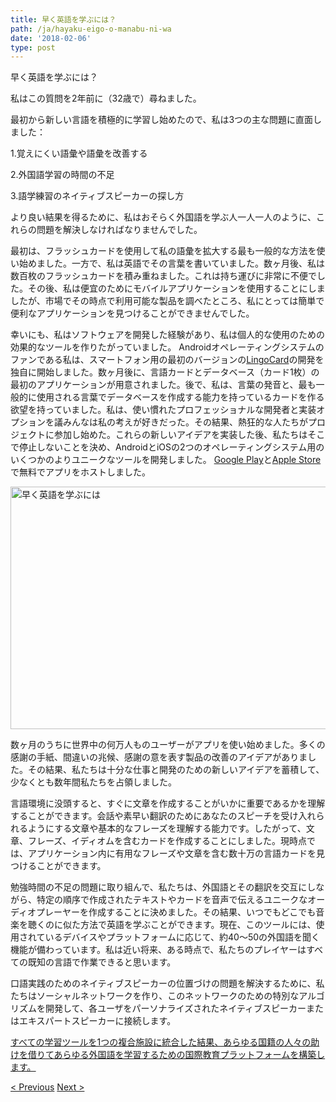 ```yaml
---
title: 早く英語を学ぶには？
path: /ja/hayaku-eigo-o-manabu-ni-wa
date: '2018-02-06'
type: post
---
```


早く英語を学ぶには？

私はこの質問を2年前に（32歳で）尋ねました。

最初から新しい言語を積極的に学習し始めたので、私は3つの主な問題に直面しました：

1.覚えにくい語彙や語彙を改善する

2.外国語学習の時間の不足

3.語学練習のネイティブスピーカーの探し方

より良い結果を得るために、私はおそらく外国語を学ぶ人一人一人のように、これらの問題を解決しなければなりませんでした。

最初は、フラッシュカードを使用して私の語彙を拡大する最も一般的な方法を使い始めました。一方で、私は英語でその言葉を書いていました。数ヶ月後、私は数百枚のフラッシュカードを積み重ねました。これは持ち運びに非常に不便でした。その後、私は便宜のためにモバイルアプリケーションを使用することにしましたが、市場でその時点で利用可能な製品を調べたところ、私にとっては簡単で便利なアプリケーションを見つけることができませんでした。

幸いにも、私はソフトウェアを開発した経験があり、私は個人的な使用のための効果的なツールを作りたがっていました。 Androidオペレーティングシステムのファンである私は、スマートフォン用の最初のバージョンの<a href="https://lingocard.com" target="_blank" rel="noopener">LingoCard</a>の開発を独自に開始しました。数ヶ月後に、言語カードとデータベース（カード1枚）の最初のアプリケーションが用意されました。後で、私は、言葉の発音と、最も一般的に使用される言葉でデータベースを作成する能力を持っているカードを作る欲望を持っていました。私は、使い慣れたプロフェッショナルな開発者と実装オプションを議みんなは私の考えが好きだった。その結果、熱狂的な人たちがプロジェクトに参加し始めた。これらの新しいアイデアを実装した後、私たちはそこで停止しないことを決め、AndroidとiOSの2つのオペレーティングシステム用のいくつかのよりユニークなツールを開発しました。 <a href="https://play.google.com/store/apps/details?id=com.lingocard.lingocard" target="_blank" rel="noopener">Google Play</a>と<a href="https://itunes.apple.com/us/app/lingocard/id1217076835?mt=8" target="_blank" rel="noopener">Apple Store</a>で無料でアプリをホストしました。

<img class="aligncenter wp-image-5587" src="../images/2018/01/LigoCard-App-small.png" alt="早く英語を学ぶには" width="973" height="388" />

数ヶ月のうちに世界中の何万人ものユーザーがアプリを使い始めました。多くの感謝の手紙、間違いの兆候、感謝の意を表す製品の改善のアイデアがありました。その結果、私たちは十分な仕事と開発のための新しいアイデアを蓄積して、少なくとも数年間私たちを占領しました。

言語環境に没頭すると、すぐに文章を作成することがいかに重要であるかを理解することができます。会話や素早い翻訳のためにあなたのスピーチを受け入れられるようにする文章や基本的なフレーズを理解する能力です。したがって、文章、フレーズ、イディオムを含むカードを作成することにしました。現時点では、アプリケーション内に有用なフレーズや文章を含む数十万の言語カードを見つけることができます。

勉強時間の不足の問題に取り組んで、私たちは、外国語とその翻訳を交互にしながら、特定の順序で作成されたテキストやカードを音声で伝えるユニークなオーディオプレーヤーを作成することに決めました。その結果、いつでもどこでも音楽を聴くのに似た方法で英語を学ぶことができます。現在、このツールには、使用されているデバイスやプラットフォームに応じて、約40〜50の外国語を聞く機能が備わっています。私は近い将来、ある時点で、私たちのプレイヤーはすべての既知の言語で作業できると思います。

口語実践のためのネイティブスピーカーの位置づけの問題を解決するために、私たちはソーシャルネットワークを作り、このネットワークのための特別なアルゴリズムを開発して、各ユーザをパーソナライズされたネイティブスピーカーまたはエキスパートスピーカーに接続します。

<a href="https://lingocard.com" target="_blank" rel="noopener">すべての学習ツールを1つの複合施設に統合した結果、あらゆる国籍の人々の助けを借りてあらゆる外国語を学習するための国際教育プラットフォームを構築します。</a>

<a href="/ja/neitibusupika-o-sagasu">< Previous</a> <a href="/ja/furasshukado">Next ></a>
